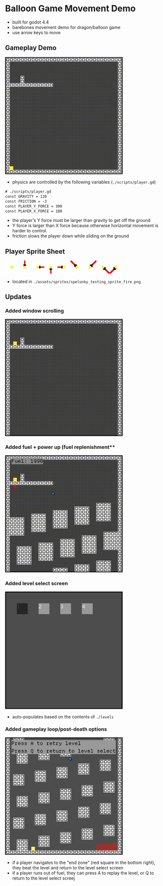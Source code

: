 # Balloon Game Movement Demo
- built for godot 4.4
- barebones movement demo for dragon/balloon game
- use arrow keys to move

## Gameplay Demo
  <img src="./docs/output.gif" width="384">

- physics are controlled by the following variables (`./scripts/player.gd`)
```gdscript
# ./scripts/player.gd
const GRAVITY = 120
const FRICTION = -3
const PLAYER_Y_FORCE = 300
const PLAYER_X_FORCE = 180
```
- the player's Y force must be larger than gravity to get off the ground
- Y force is larger than X force because otherwise horizontal movement is harder to control.
- friction slows the player down while sliding on the ground

## Player Sprite Sheet
<img src="./assets/sprites/spelunky_testing_sprite_fire.png" width="384">

- located in `./assets/sprites/spelunky_testing_sprite_fire.png`

## Updates

### Added window scrolling
<img src="./docs/scroll.gif" width="384">

### Added fuel + power up (fuel replenishment**
<img src="./docs/fuel.gif" width="384">

### Added level select screen
<img src="./docs/level-select.jpg" width="384">

- auto-populates based on the contents of `./levels`

### Added gameplay loop/post-death options
<img src="./docs/end-of-level-options.jpg" width="384">

- if a player navigates to the "end zone" (red square in the bottom right), they beat the level and return to the level select screen
- if a player runs out of fuel, they can press A to replay the level, or Q to return to the level select screej

